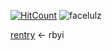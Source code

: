 [![HitCount](https://hits.dwyl.com/{username}/{project}.svg?style=flat-square&show=unique)](http://hits.dwyl.com/{username}/{project})
![facelulz](https://github.com/user-attachments/assets/240f7a6d-5f12-4031-94a0-b719f798747f)

[rentry](https://rentry.co/9ecd5wt4) <- rbyi
